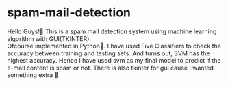 # spam-mail-detection
Hello Guys!👋
This is a spam mail detection system using machine learning algorithm with GUI(TKINTER).     
Ofcourse implemented in Python🐍.
I have used Five Classifiers to check the accuracy between training and testing sets. And turns out, SVM has the highest accuracy. Hence I have used svm as my final model to predict if the e-mail content is spam or not. There is also tkinter for gui cause I wanted something extra 🐥

